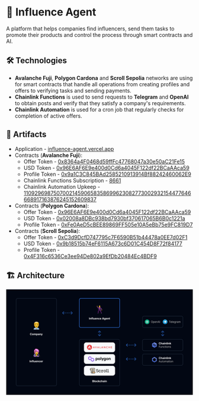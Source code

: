 # 🕺️ Influence Agent

A platform that helps companies find influencers, send them tasks to promote their products and control the process through smart contracts and AI.

## 🛠️ Technologies

- **Avalanche Fuji**, **Polygon Cardona** and **Scroll Sepolia** networks are using for smart contracts that handle all operations from creating profiles and offers to verifying tasks and sending payments.
- **Chainlink Functions** is used to send requests to **Telegram** and **OpenAI** to obtain posts and verify that they satisfy a company's requirements.
- **Chainlink Automation** is used for a cron job that regularly checks for completion of active offers.

## 🔗 Artifacts

- Application - [influence-agent.vercel.app](https://influence-agent.vercel.app/)
- Contracts (**Avalanche Fuji**):
  - Offer Token - [0x8364a4F0468d59ffFc47768047a30e50aC21Fe15](https://testnet.snowscan.xyz/address/0x8364a4F0468d59ffFc47768047a30e50aC21Fe15)
  - USD Token - [0x96E6AF6E9e400d0Cd6a4045F122df22BCaAAca59](https://testnet.snowscan.xyz/address/0x96E6AF6E9e400d0Cd6a4045F122df22BCaAAca59)
  - Profile Token - [0x9a1C3C845BAd2585210913914Bf88242460062E9](https://testnet.snowscan.xyz/address/0x9a1C3C845BAd2585210913914Bf88242460062E9)
  - Chainlink Functions Subscription - [8661](https://functions.chain.link/fuji/8661)
  - Chainlink Automation Upkeep - [110929698750700214590658358699623082773002932154477646668917163876245152609837](https://automation.chain.link/fuji/110929698750700214590658358699623082773002932154477646668917163876245152609837)
- Contracts (**Polygon Cardona**):
  - Offer Token - [0x96E6AF6E9e400d0Cd6a4045F122df22BCaAAca59](https://cardona-zkevm.polygonscan.com/address/0x96E6AF6E9e400d0Cd6a4045F122df22BCaAAca59)
  - USD Token - [0x02008a8DBc938bd7930bf370617065B6B0c1221a](https://cardona-zkevm.polygonscan.com/address/0x02008a8DBc938bd7930bf370617065B6B0c1221a)
  - Profile Token - [0xFe0AeD5cBEE89869FF505e10A5eBb75e9FC819D7](https://cardona-zkevm.polygonscan.com/address/0xFe0AeD5cBEE89869FF505e10A5eBb75e9FC819D7)
- Contracts (**Scroll Sepolia**):
  - Offer Token - [0xC3d9DcfD747795c7F6590B51b44478a0EE7d02F1](https://sepolia.scrollscan.com/address/0xC3d9DcfD747795c7F6590B51b44478a0EE7d02F1)
  - USD Token - [0x9b18515b74eF6115A673c6D01C454D8F72f84177](https://sepolia.scrollscan.com/address/0x9b18515b74eF6115A673c6D01C454D8F72f84177)
  - Profile Token - [0x4F316c6536Ce3ee94De802a9EfDb20484Ec4BDF9](https://sepolia.scrollscan.com/address/0x4F316c6536Ce3ee94De802a9EfDb20484Ec4BDF9)

## 🏗️ Architecture

![Architecture](/Architecture.png)
